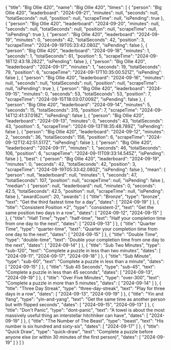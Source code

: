 {
  "title": "Big Ollie 420",
  "name": "Big Ollie 420",
  "times": [
    {
      "person": "Big Ollie 420",
      "leaderboard": "2024-09-21",
      "minutes": null,
      "seconds": null,
      "totalSeconds": null,
      "position": null,
      "scrapeTime": null,
      "isPending": true
    },
    {
      "person": "Big Ollie 420",
      "leaderboard": "2024-09-20",
      "minutes": null,
      "seconds": null,
      "totalSeconds": null,
      "position": null,
      "scrapeTime": null,
      "isPending": true
    },
    {
      "person": "Big Ollie 420",
      "leaderboard": "2024-09-19",
      "minutes": 0,
      "seconds": 42,
      "totalSeconds": 42,
      "position": 3,
      "scrapeTime": "2024-09-19T05:33:42.080Z",
      "isPending": false
    },
    {
      "person": "Big Ollie 420",
      "leaderboard": "2024-09-18",
      "minutes": 1,
      "seconds": 1,
      "totalSeconds": 61,
      "position": 5,
      "scrapeTime": "2024-09-18T12:43:18.282Z",
      "isPending": false
    },
    {
      "person": "Big Ollie 420",
      "leaderboard": "2024-09-17",
      "minutes": 1,
      "seconds": 19,
      "totalSeconds": 79,
      "position": 6,
      "scrapeTime": "2024-09-17T10:35:00.521Z",
      "isPending": false
    },
    {
      "person": "Big Ollie 420",
      "leaderboard": "2024-09-16",
      "minutes": null,
      "seconds": null,
      "totalSeconds": null,
      "position": null,
      "scrapeTime": null,
      "isPending": true
    },
    {
      "person": "Big Ollie 420",
      "leaderboard": "2024-09-15",
      "minutes": 0,
      "seconds": 53,
      "totalSeconds": 53,
      "position": 7,
      "scrapeTime": "2024-09-15T18:03:07.009Z",
      "isPending": false
    },
    {
      "person": "Big Ollie 420",
      "leaderboard": "2024-09-14",
      "minutes": 5,
      "seconds": 15,
      "totalSeconds": 315,
      "position": 7,
      "scrapeTime": "2024-09-14T12:41:37.018Z",
      "isPending": false
    },
    {
      "person": "Big Ollie 420",
      "leaderboard": "2024-09-13",
      "minutes": 0,
      "seconds": 43,
      "totalSeconds": 43,
      "position": 5,
      "scrapeTime": "2024-09-13T18:35:48.789Z",
      "isPending": false
    },
    {
      "person": "Big Ollie 420",
      "leaderboard": "2024-09-12",
      "minutes": 2,
      "seconds": 36,
      "totalSeconds": 156,
      "position": 6,
      "scrapeTime": "2024-09-12T12:42:51.517Z",
      "isPending": false
    },
    {
      "person": "Big Ollie 420",
      "leaderboard": "2024-09-11",
      "minutes": 1,
      "seconds": 46,
      "totalSeconds": 106,
      "position": 6,
      "scrapeTime": "2024-09-11T09:33:14.545Z",
      "isPending": false
    }
  ],
  "best": {
    "person": "Big Ollie 420",
    "leaderboard": "2024-09-19",
    "minutes": 0,
    "seconds": 42,
    "totalSeconds": 42,
    "position": 3,
    "scrapeTime": "2024-09-19T05:33:42.080Z",
    "isPending": false
  },
  "mean": {
    "person": null,
    "leaderboard": null,
    "minutes": 1,
    "seconds": 47,
    "totalSeconds": 107,
    "position": null,
    "scrapeTime": null,
    "isPending": false
  },
  "median": {
    "person": null,
    "leaderboard": null,
    "minutes": 0,
    "seconds": 42.5,
    "totalSeconds": 42.5,
    "position": null,
    "scrapeTime": null,
    "isPending": false
  },
  "awardCount": 20,
  "awards": [
    {
      "title": "Bronze",
      "type": "bronze",
      "text": "Get the third fastest time for a day",
      "dates": [
        "2024-09-19"
      ]
    },
    {
      "title": "Consistent Position ×2",
      "type": "consistent-2",
      "text": "Get the same position two days in a row",
      "dates": [
        "2024-09-12",
        "2024-09-15"
      ]
    },
    {
      "title": "Half Time",
      "type": "half-time",
      "text": "Half your completion time from one day to the next",
      "dates": [
        "2024-09-13"
      ]
    },
    {
      "title": "Quarter Time",
      "type": "quarter-time",
      "text": "Quarter your completion time from one day to the next",
      "dates": [
        "2024-09-15"
      ]
    },
    {
      "title": "Double Time",
      "type": "double-time",
      "text": "Double your completion time from one day to the next",
      "dates": [
        "2024-09-14"
      ]
    },
    {
      "title": "Sub Two Minutes",
      "type": "sub-120",
      "text": "Complete a puzzle in less than two minutes",
      "dates": [
        "2024-09-11",
        "2024-09-17",
        "2024-09-18"
      ]
    },
    {
      "title": "Sub Minute",
      "type": "sub-60",
      "text": "Complete a puzzle in less than a minute",
      "dates": [
        "2024-09-15"
      ]
    },
    {
      "title": "Sub 45 Seconds",
      "type": "sub-45",
      "text": "Complete a puzzle in less than 45 seconds",
      "dates": [
        "2024-09-13",
        "2024-09-19"
      ]
    },
    {
      "title": "Over Five Minutes",
      "type": "over-300",
      "text": "Complete a puzzle in more than 5 minutes",
      "dates": [
        "2024-09-14"
      ]
    },
    {
      "title": "Three Day Streak",
      "type": "three-day-streak",
      "text": "Play for three days in a row",
      "dates": [
        "2024-09-13",
        "2024-09-19"
      ]
    },
    {
      "title": "Yin and Yang",
      "type": "yin-and-yang",
      "text": "Get the same time as another person but with flipped seconds",
      "dates": [
        "2024-09-15",
        "2024-09-13"
      ]
    },
    {
      "title": "Don't Panic",
      "type": "dont-panic",
      "text": "A towel is about the most massively useful thing an interstellar hitchhiker can have",
      "dates": [
        "2024-09-19"
      ]
    },
    {
      "title": "The Number of The Beast",
      "type": "beast",
      "text": "His number is six hundred and sixty-six",
      "dates": [
        "2024-09-17"
      ]
    },
    {
      "title": "Quick Draw",
      "type": "quick-draw",
      "text": "Complete a puzzle before anyone else (or within 30 minutes of the first person)",
      "dates": [
        "2024-09-19"
      ]
    }
  ]
}